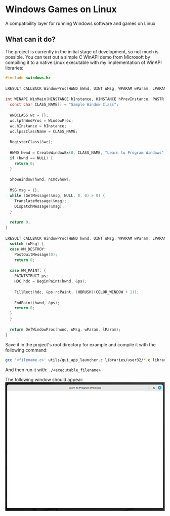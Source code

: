 # Windows Games on Linux
A compatibility layer for running Windows software and games on Linux

## What can it do?
The project is currently in the initial stage of development, so not much is possible. You can test out a simple C WinAPI demo from Microsoft by compiling it to a native Linux executable with my implementation of WinAPI libraries:

```c
#include <windows.h>

LRESULT CALLBACK WindowProc(HWND hWnd, UINT uMsg, WPARAM wParam, LPARAM lParam);

int WINAPI WinMain(HINSTANCE hInstance, HINSTANCE hPrevInstance, PWSTR pCmdLine, int nCmdShow) {
  const char CLASS_NAME[] = "Sample Window Class";

  WNDCLASS wc = {};
  wc.lpfnWndProc = WindowProc;
  wc.hInstance = hInstance;
  wc.lpszClassName = CLASS_NAME;

  RegisterClass(&wc);

  HWND hwnd = CreateWindowEx(0, CLASS_NAME, "Learn to Program Windows", WS_OVERLAPPEDWINDOW, CW_USEDEFAULT, CW_USEDEFAULT, CW_USEDEFAULT, CW_USEDEFAULT, NULL, NULL, hInstance, NULL);
  if (hwnd == NULL) {
    return 0;
  }

  ShowWindow(hwnd, nCmdShow);

  MSG msg = {};
  while (GetMessage(&msg, NULL, 0, 0) > 0) {
    TranslateMessage(&msg);
    DispatchMessage(&msg);
  }

  return 0;
}

LRESULT CALLBACK WindowProc(HWND hwnd, UINT uMsg, WPARAM wParam, LPARAM lParam) {
  switch (uMsg) {
  case WM_DESTROY:
    PostQuitMessage(0);
    return 0;

  case WM_PAINT: {
    PAINTSTRUCT ps;
    HDC hdc = BeginPaint(hwnd, &ps);

    FillRect(hdc, &ps.rcPaint, (HBRUSH)(COLOR_WINDOW + 1));

    EndPaint(hwnd, &ps);
    return 0;
  }
  }

  return DefWindowProc(hwnd, uMsg, wParam, lParam);
}
```

Save it in the project's root directory for example and compile it with the following command:
```bash
gcc '<filename.c>' utils/gui_app_launcher.c libraries/user32/*.c libraries/gdi32/*.c -I"include" -I"libraries/common" -lX11 -o '<executable_filename>'
```

And then run it with: `./<executable_filename>`

The following window should appear:
![Screenshot](screenshot.png)
